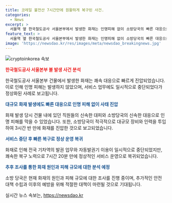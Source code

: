 ```yaml
---
title: 코레일 불전산 7시간만에 원활하게 복구된 사건.
categories:
  - News
excerpt: >
  서울역 옆 한국철도공사 서울본부에서 발생한 화재는 인명피해 없이 소방당국의 빠른 대응으로 3시간 반 만에 진압됐다. 화재로 인해 정확한 피해 규모와 원인은 조사 중이며, 전국 기차역의 일시적인 발권 업무 중단이 있었으나 코레일은 오후 5시쯤 모든 서비스가 복구됐다고 밝혀 사건을 완만히 수습하고 있다.
feature_text: >
  서울역 옆 한국철도공사 서울본부에서 발생한 화재는 인명피해 없이 소방당국의 빠른 대응으로 3시간 반 만에 진압됐다. 화재로 인해 정확한 피해 규모와 원인은 조사 중이며, 전국 기차역의 일시적인 발권 업무 중단이 있었으나 코레일은 오후 5시쯤 모든 서비스가 복구됐다고 밝혀 사건을 완만히 수습하고 있다.
image: 'https://newsdao.kr/res/images/meta/newsdao_breakingnews.jpg'
---
```


<p><img src="https://newsdao.kr/res/images/meta/newsdao_breakingnews.jpg" alt="cryptoinkorea 속보" /></p>

<p><b><span style="color: #ee2323;">한국철도공사 서울본부 불 발생 사건 분석</span></b></p>

<p>한국철도공사 서울본부 건물에서 발생한 화재는 쾌속 대응으로 빠르게 진압되었습니다. 이로 인해 인명 피해는 발생하지 않았으며, 서비스 업무에도 일시적으로 중단되었다가 정상화된 사례로 보고됩니다.</p>

<p><b><span style="color: #1a5490;">대규모 화재 발생에도 빠른 대응으로 인명 피해 없이 사태 진압</span></b></p>

<p>화재 발생 당시 건물 내에 있던 직원들의 신속한 대피와 소방당국의 신속한 대응으로 인명 피해를 막을 수 있었습니다. 또한, 소방당국이 적극적으로 대규모 장비와 인력을 투입하여 3시간 반 만에 화재를 진압한 것으로 보고되었습니다.</p>

<p><b><span style="color: #1a5490;">서비스 중단 후 빠른 복구로 정상 운영 복귀</span></b></p>

<p>화재로 인해 전국 기차역의 발권 업무와 자동발권기 이용이 일시적으로 중단되었지만, 쾌속한 복구 노력으로 7시간 20분 만에 정상적인 서비스 운영으로 복귀되었습니다.</p>

<p><b><span style="color: #1a5490;">추후 조사를 통한 화재 원인과 피해 규모에 대한 분석 예정</span></b></p>

<p>소방 당국은 현재 화재의 원인과 피해 규모에 대한 조사를 진행 중이며, 추가적인 안전 대책 수립과 이후의 예방을 위해 적절한 대책이 마련될 것으로 기대됩니다.</p>
실시간 뉴스 속보는, <a href="https://newsdao.kr" rel="dofollow">https://newsdao.kr</a>


